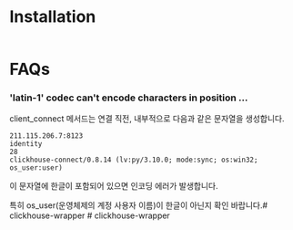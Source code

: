 # Installation

```

```

# FAQs

### 'latin-1' codec can't encode characters in position ...

client_connect 메서드는 연결 직전, 내부적으로 다음과 같은 문자열을 생성합니다.

```
211.115.206.7:8123
identity
28
clickhouse-connect/0.8.14 (lv:py/3.10.0; mode:sync; os:win32; os_user:user)
```

이 문자열에 한글이 포함되어 있으면 인코딩 에러가 발생합니다.

특히 os_user(운영체제의 계정 사용자 이름)이 한글이 아닌지 확인 바랍니다.#   c l i c k h o u s e - w r a p p e r  
 #   c l i c k h o u s e - w r a p p e r  
 